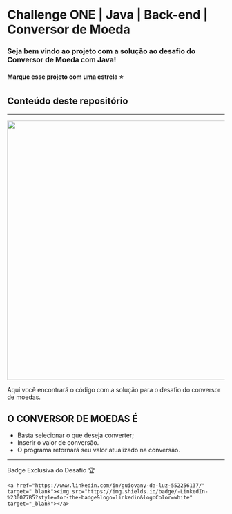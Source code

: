# Challenge ONE | Java | Back-end | Conversor de Moeda


### Seja bem vindo ao projeto com a solução ao desafio do Conversor de Moeda com Java!

#### Marque esse projeto com uma estrela ⭐
## Conteúdo deste repositório
---
<p align="center" >
     <img width="600" heigth="600" src="https://user-images.githubusercontent.com/91544872/163815902-db1c4e2d-a6e8-4f9b-85fa-757fd0bda39c.png">
</p>

Aqui você encontrará o código com a solução para o desafio do conversor de moedas.

## O CONVERSOR DE MOEDAS É

- Basta selecionar o que deseja converter;
- Inserir o valor de conversão.
- O programa retornará seu valor atualizado na conversão.
---


Badge Exclusiva do Desafio 🏆

    <a href="https://www.linkedin.com/in/guiovany-da-luz-552256137/" target="_blank"><img src="https://img.shields.io/badge/-LinkedIn-%230077B5?style=for-the-badge&logo=linkedin&logoColor=white" target="_blank"></a>